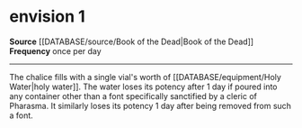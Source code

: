 ﻿---
actions: '[one-action]'
cost: null
element: null
frequency: once per day
id: '1166'
name: envision
rarity: Common
requirement: null
rus_type_level: null
school: null
source: '[[DATABASE/source/Book of the Dead|Book of the Dead]]'
trait: null
trigger: null
type: Action

---
# envision <span class="action-icon">1</span>

**Source** [[DATABASE/source/Book of the Dead|Book of the Dead]]
**Frequency** once per day

---
The chalice fills with a single vial's worth of [[DATABASE/equipment/Holy Water|holy water]]. The water loses its potency after 1 day if poured into any container other than a font specifically sanctified by a cleric of Pharasma. It similarly loses its potency 1 day after being removed from such a font.